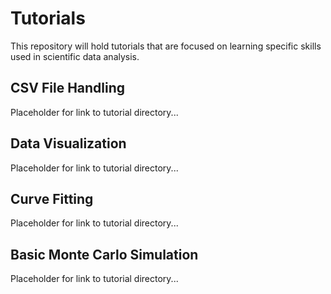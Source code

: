 # Tutorials

This repository will hold tutorials that are focused on learning specific skills used in scientific data analysis.

## CSV File Handling

Placeholder for link to tutorial directory...

## Data Visualization

Placeholder for link to tutorial directory...

## Curve Fitting

Placeholder for link to tutorial directory...

## Basic Monte Carlo Simulation

Placeholder for link to tutorial directory...
